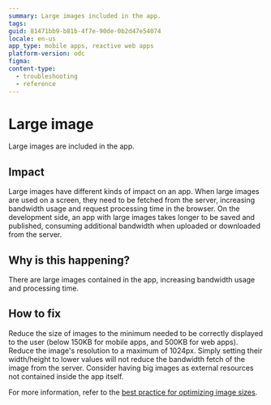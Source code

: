 ```yaml
---
summary: Large images included in the app.
tags:
guid: 81471bb9-b81b-4f7e-90de-0b2d47e54074
locale: en-us
app_type: mobile apps, reactive web apps
platform-version: odc
figma:
content-type:
  - troubleshooting
  - reference
---
```


# Large image

Large images are included in the app.

## Impact

Large images have different kinds of impact on an app. When large images are used on a screen, they need to be fetched from the server, increasing bandwidth usage and request processing time in the browser. On the development side, an app with large images takes longer to be saved and published, consuming additional bandwidth when uploaded or downloaded from the server.

## Why is this happening?

There are large images contained in the app, increasing bandwidth usage and processing time.

## How to fix

Reduce the size of images to the minimum needed to be correctly displayed to the user (below 150KB for mobile apps, and 500KB for web apps). Reduce the image's resolution to a maximum of 1024px. Simply setting their width/height to lower values will not reduce the bandwidth fetch of the image from the server. Consider having big images as external resources not contained inside the app itself.

For more information, refer to the [best practice for optimizing image sizes](../../../building-apps/ui/creating-screens/best-practices-screens.md#image-size).
